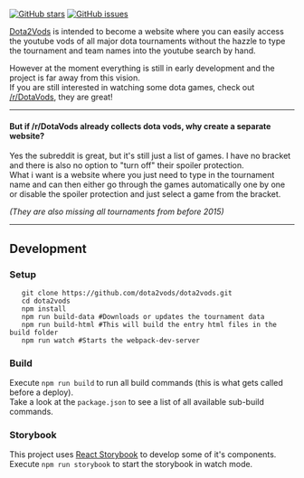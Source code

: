 [![GitHub stars](https://img.shields.io/github/stars/dota2vods/dota2vods.svg?style=social&label=Stars)](https://github.com/dota2vods/dota2vods)
[![GitHub issues](https://img.shields.io/github/issues/dota2vods/dota2vods.svg?style=social)](https://github.com/dota2vods/dota2vods/issues)

[Dota2Vods](https://github.com/dota2vods/dota2vods) is intended to become a website where you can easily access the youtube vods of all major dota tournaments without the hazzle to type the tournament and team names into the youtube search by hand.

However at the moment everything is still in early development and the project is far away from this vision.  
If you are still interested in watching some dota games, check out [/r/DotaVods](https://www.reddit.com/r/DotaVods/), they are great!

--------------------------------------------------------------------------------

#### But if /r/DotaVods already collects dota vods, why create a separate website?
Yes the subreddit is great, but it's still just a list of games. I have no bracket and there is also no option to "turn off" their spoiler protection.  
What i want is a website where you just need to type in the tournament name and can then either go through the games automatically one by one or disable the spoiler protection and just select a game from the bracket.

*(They are also missing all tournaments from before 2015)*

--------------------------------------------------------------------------------

Development
-----------

### Setup
```shell
   git clone https://github.com/dota2vods/dota2vods.git
   cd dota2vods
   npm install
   npm run build-data #Downloads or updates the tournament data
   npm run build-html #This will build the entry html files in the build folder
   npm run watch #Starts the webpack-dev-server
```

### Build
Execute `npm run build` to run all build commands (this is what gets called before a deploy).  
Take a look at the `package.json` to see a list of all available sub-build commands.

### Storybook
This project uses [React Storybook](https://getstorybook.io/) to develop some of it's components.  
Execute `npm run storybook` to start the storybook in watch mode.

